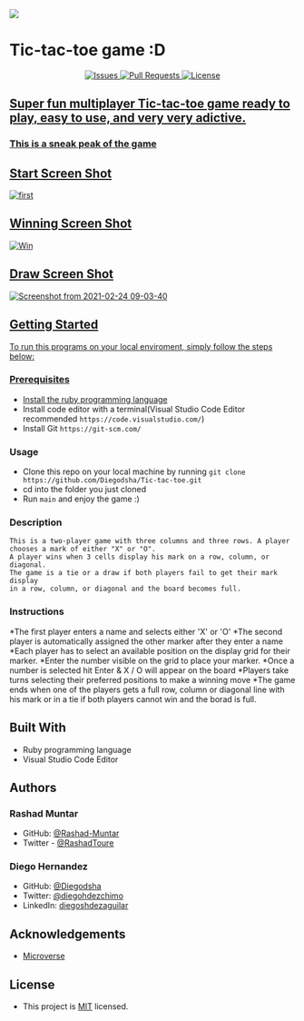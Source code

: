 ![](https://img.shields.io/badge/Microverse-blueviolet)

# Tic-tac-toe game :D

<p align="center">
    <a href="https://github.com/Diegodsha/Tic-tac-toe/issues">
    <img src="https://img.shields.io/github/issues-raw/Diegodsha/Tic-tac-toe?style=for-the-badge"
         alt="Issues">
     <a href="https://github.com/Diegodsha/Tic-tac-toe/pulls">
    <img src="https://img.shields.io/github/issues-pr/Diegodsha/Tic-tac-toe?style=for-the-badge"
         alt="Pull Requests">
     <a href="https://github.com/Diegodsha/Tic-tac-toe/blob/main/LICENSE">
    <img src="https://img.shields.io/github/license/Diegodsha/Tic-tac-toe?style=for-the-badge"
         alt="License">
     <!-- <a href="https://github.com/Diegodsha/Tic-tac-toe/graphs/contributors">
    <img src="https://img.shields.io/github/contributors/Diegodsha/Tic-tac-toe?style=for-the-badge"
         alt="License">
     -->
</p>

## Super fun multiplayer Tic-tac-toe game ready to play, easy to use, and very very adictive.

### This is a sneak peak of the game

## Start Screen Shot

![first](https://user-images.githubusercontent.com/58520480/108917736-0e21f880-75e5-11eb-8f4b-025d7bd78afc.PNG)

## Winning Screen Shot

![Win](https://user-images.githubusercontent.com/58520480/108918157-c485dd80-75e5-11eb-9938-834dc67a5230.PNG)

## Draw Screen Shot

![Screenshot from 2021-02-24 09-03-40](https://user-images.githubusercontent.com/70416006/109023849-c2259100-7682-11eb-821f-f875f3b06885.png)

## Getting Started

To run this programs on your local enviroment, simply follow the steps below:

### Prerequisites

- Install the [ruby programming language](https://www.ruby-lang.org/en/documentation/installation/)
- Install code editor with a terminal(Visual Studio Code Editor recommended `https://code.visualstudio.com/`)
- Install Git `https://git-scm.com/`

### Usage

- Clone this repo on your local machine by running `git clone https://github.com/Diegodsha/Tic-tac-toe.git`
- cd into the folder you just cloned
- Run `main` and enjoy the game :)

### Description

    This is a two-player game with three columns and three rows. A player chooses a mark of either "X" or "O".
    A player wins when 3 cells display his mark on a row, column, or diagonal.
    The game is a tie or a draw if both players fail to get their mark display
    in a row, column, or diagonal and the board becomes full.

### Instructions

*The first player enters a name and selects either 'X' or 'O'
*The second player is automatically assigned the other marker after they enter a name
*Each player has to select an available position on the display grid for their marker.
*Enter the number visible on the grid to place your marker.
*Once a number is selected hit Enter & X / O will appear on the board
*Players take turns selecting their preferred positions to make a winning move
\*The game ends when one of the players gets a full row, column or diagonal line with his mark or
in a tie if both players cannot win and the borad is full.

## Built With

- Ruby programming language
- Visual Studio Code Editor

## Authors

### Rashad Muntar

- GitHub: [@Rashad-Muntar](https://github.com/Rashad-Muntar)
- Twitter - [@RashadToure](https://twitter.com/RashadToure)

### Diego Hernandez

- GitHub: [@Diegodsha](https://github.com/Diegodsha)
- Twitter: [@diegohdezchimo](https://twitter.com/diegohdezchimo)
- LinkedIn: [diegoshdezaguilar](https://www.linkedin.com/in/diegoshdezaguilar/)

## Acknowledgements

- [Microverse](https://www.microverse.org)

## License

- This project is [MIT](https://github.com/Diegodsha/Tic-tac-toe/blob/main/LICENSE) licensed.
